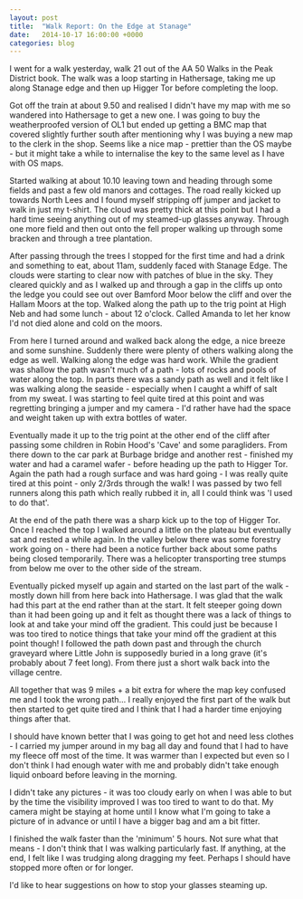 ```yaml
---
layout: post
title:  "Walk Report: On the Edge at Stanage"
date:   2014-10-17 16:00:00 +0000
categories: blog
---
```


I went for a walk yesterday, walk 21 out of the AA 50 Walks in the Peak District book. The walk was a loop starting in Hathersage, taking me up along Stanage edge and then up Higger Tor before completing the loop.

Got off the train at about 9.50 and realised I didn't have my map with me so wandered into Hathersage to get a new one. I was going to buy the weatherproofed version of OL1 but ended up getting a BMC map that covered slightly further south after mentioning why I was buying a new map to the clerk in the shop. Seems like a nice map - prettier than the OS maybe - but it might take a while to internalise the key to the same level as I have with OS maps.

Started walking at about 10.10 leaving town and heading through some fields and past a few old manors and cottages. The road really kicked up towards North Lees and I found myself stripping off jumper and jacket to walk in just my t-shirt. The cloud was pretty thick at this point but I had a hard time seeing anything out of my steamed-up glasses anyway. Through one more field and then out onto the fell proper walking up through some bracken and through a tree plantation.

After passing through the trees I stopped for the first time and had a drink and something to eat, about 11am, suddenly faced with Stanage Edge. The clouds were starting to clear now with patches of blue in the sky. They cleared quickly and as I walked up and through a gap in the cliffs up onto the ledge you could see out over Bamford Moor below the cliff and over the Hallam Moors at the top. Walked along the path up to the trig point at High Neb and had some lunch - about 12 o'clock. Called Amanda to let her know I'd not died alone and cold on the moors.

From here I turned around and walked back along the edge, a nice breeze and some sunshine. Suddenly there were plenty of others walking along the edge as well. Walking along the edge was hard work. While the gradient was shallow the path wasn't much of a path - lots of rocks and pools of water along the top. In parts there was a sandy path as well and it felt like I was walking along the seaside - especially when I caught a whiff of salt from my sweat. I was starting to feel quite tired at this point and was regretting bringing a jumper and my camera - I'd rather have had the space and weight taken up with extra bottles of water.

Eventually made it up to the trig point at the other end of the cliff after passing some children in Robin Hood's 'Cave' and some paragliders. From there down to the car park at Burbage bridge and another rest - finished my water and had a caramel wafer - before heading up the path to Higger Tor. Again the path had a rough surface and was hard going - I was really quite tired at this point - only 2/3rds through the walk! I was passed by two fell runners along this path which really rubbed it in, all I could think was 'I used to do that'.

At the end of the path there was a sharp kick up to the top of Higger Tor. Once I reached the top I walked around a little on the plateau but eventually sat and rested a while again. In the valley below there was some forestry work going on - there had been a notice further back about some paths being closed temporarily. There was a helicopter transporting tree stumps from below me over to the other side of the stream.

Eventually picked myself up again and started on the last part of the walk - mostly down hill from here back into Hathersage. I was glad that the walk had this part at the end rather than at the start. It felt steeper going down than it had been going up and it felt as thought there was a lack of things to look at and take your mind off the gradient. This could just be because I was too tired to notice things that take your mind off the gradient at this point though! I followed the path down past and through the church graveyard where Little John is supposedly buried in a long grave (it's probably about 7 feet long). From there just a short walk back into the village centre.

All together that was 9 miles + a bit extra for where the map key confused me and I took the wrong path... I really enjoyed the first part of the walk but then started to get quite tired and I think that I had a harder time enjoying things after that.

I should have known better that I was going to get hot and need less clothes - I carried my jumper around in my bag all day and found that I had to have my fleece off most of the time. It was warmer than I expected but even so I don't think I had enough water with me and probably didn't take enough liquid onboard before leaving in the morning.

I didn't take any pictures - it was too cloudy early on when I was able to but by the time the visibility improved I was too tired to want to do that. My camera might be staying at home until I know what I'm going to take a picture of in advance or until I have a bigger bag and am a bit fitter.

I finished the walk faster than the 'minimum' 5 hours. Not sure what that means - I don't think that I was walking particularly fast. If anything, at the end, I felt like I was trudging along dragging my feet.  Perhaps I should have stopped more often or for longer.

I'd like to hear suggestions on how to stop your glasses steaming up.